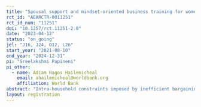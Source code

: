 ```yaml
---
title: "Spousal support and mindset-oriented business training for women entrepreneurs in Ethiopia"
rct_id: "AEARCTR-0011251"
rct_id_num: "11251"
doi: "10.1257/rct.11251-2.0"
date: "2023-04-12"
status: "on_going"
jel: "J16, J24, O12, L26"
start_year: "2021-08-10"
end_year: "2024-12-31"
pi: "Sreelakshmi Papineni"
pi_other:
  - name: Adiam Hagos Hailemicheal
    email: ahailemicheal@worldbank.org
    affiliation: World Bank
abstract: "Intra-household constraints imposed by inefficient bargaining or household production may contribute to gender gaps in entrepreneurship outcomes. In this study using randomized assignment we test whether the economic returns to a mindset-oriented business skills intervention to female firm owners are higher when incorporating curricula designed to encourage greater spousal support for women. The couples' training component involves modelling effective communication techniques for women entrepreneurs and their male partners with training content focused on financial, network, and time resource allocation within the household. Results from this study will contribute to the evidence base on engaging men to support economic opportunities for women."
layout: registration
---
```


